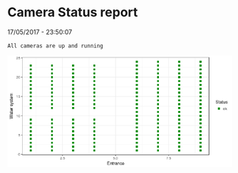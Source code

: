 Camera Status report
================
17/05/2017 - 23:50:07

    All cameras are up and running

![](camreport_files/figure-markdown_github/unnamed-chunk-2-1.png)
